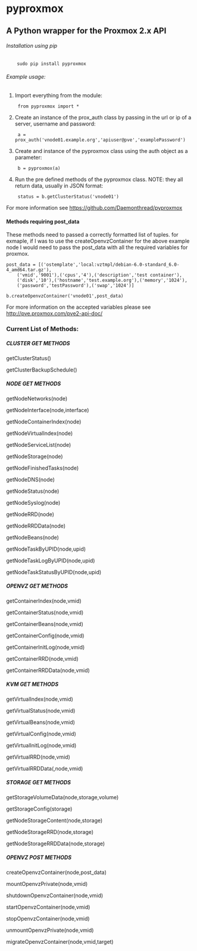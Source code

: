 pyproxmox
=========

## A Python wrapper for the Proxmox 2.x API

###### Installation using pip

		sudo pip install pyproxmox

###### Example usage:

1. Import everything from the module:

		from pyproxmox import *

2. Create an instance of the prox_auth class by passing in the
url or ip of a server, username and password:

		a = prox_auth('vnode01.example.org','apiuser@pve','examplePassword')

3. Create and instance of the pyproxmox class using the auth object as a parameter:

		b = pyproxmox(a)

4. Run the pre defined methods of the pyproxmox class. NOTE: they all return data, usually in JSON format:

		status = b.getClusterStatus('vnode01')

For more information see https://github.com/Daemonthread/pyproxmox

#### Methods requiring post_data

These methods need to passed a correctly formatted list of tuples.
for exmaple, if I was to use the createOpenvzContainer for the above example node
I would need to pass the post_data with all the required variables for proxmox.

	post_data = [('ostemplate','local:vztmpl/debian-6.0-standard_6.0-4_amd64.tar.gz'),
		('vmid','9001'),('cpus','4'),('description','test container'),
		('disk','10'),('hostname','test.example.org'),('memory','1024'),
		('password','testPassword'),('swap','1024')]
	
	b.createOpenvzContainer('vnode01',post_data)

For more information on the accepted variables please see http://pve.proxmox.com/pve2-api-doc/

### Current List of Methods:

##### CLUSTER GET METHODS

getClusterStatus()

getClusterBackupSchedule()

##### NODE GET METHODS

getNodeNetworks(node)

getNodeInterface(node,interface)

getNodeContainerIndex(node)

getNodeVirtualIndex(node)

getNodeServiceList(node)

getNodeStorage(node)

getNodeFinishedTasks(node)

getNodeDNS(node)

getNodeStatus(node)

getNodeSyslog(node)

getNodeRRD(node)   

getNodeRRDData(node)

getNodeBeans(node)

getNodeTaskByUPID(node,upid)

getNodeTaskLogByUPID(node,upid)

getNodeTaskStatusByUPID(node,upid)

##### OPENVZ GET METHODS

getContainerIndex(node,vmid)

getContainerStatus(node,vmid)

getContainerBeans(node,vmid)

getContainerConfig(node,vmid)

getContainerInitLog(node,vmid)

getContainerRRD(node,vmid)

getContainerRRDData(node,vmid)

##### KVM GET METHODS

getVirtualIndex(node,vmid)

getVirtualStatus(node,vmid)

getVirtualBeans(node,vmid)

getVirtualConfig(node,vmid)

getVirtualInitLog(node,vmid)

getVirtualRRD(node,vmid)

getVirtualRRDData(,node,vmid)

##### STORAGE GET METHODS

getStorageVolumeData(node,storage,volume)

getStorageConfig(storage)   

getNodeStorageContent(node,storage)

getNodeStorageRRD(node,storage)

getNodeStorageRRDData(node,storage)

##### OPENVZ POST METHODS

createOpenvzContainer(node,post_data)

mountOpenvzPrivate(node,vmid)

shutdownOpenvzContainer(node,vmid)

startOpenvzContainer(node,vmid)

stopOpenvzContainer(node,vmid)

unmountOpenvzPrivate(node,vmid)

migrateOpenvzContainer(node,vmid,target)
